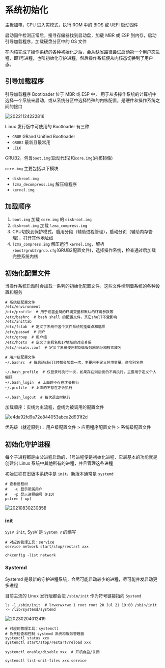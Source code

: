 # 系统初始化

主板加电，CPU 进入实模式，执行 ROM 中的 BIOS 或 UEFI 启动固件

启动固件检测正常后，搜寻存储器找到启动盘，加载 MBR 或 ESP 到内存，启动引导加载程序，加载硬盘分区中的 OS 文件

在内核完成了操作系统的各种初始化之后，会从缺省路径尝试启动第一个用户态进程，即1号进程，也叫初始化守护进程，然后操作系统便从内核态切换到了用户态。

## 引导加载程序

引导加载程序 Bootloader 位于 MBR 或 ESP 中， 用于从多操作系统的计算机中选择一个系统来启动，或从系统分区中选择特殊的内核配置，是硬件和操作系统之间的接口

![20221124222816](http://image.zuoright.com/20221124222816.png)

Linux 发行版中可使用的 Bootloader 有三种

- `GRUB` GRand Unified Bootloader
- `GRUB2` 最新且最常用
- `LILO`

GRUB2，包含`boot.img`(启动代码)和`core.img`(内核镜像)

`core.img` 主要包括以下模块

- `diskroot.img`
- `lzma_decompress.img` 解压缩程序
- `kernel.img`

## 加载顺序

1. `boot.img` 加载 `core.img` 的 `diskroot.img`
2. `diskroot.img` 加载 `lzma_compress.img`
3. CPU切换到保护模式，启用分段（辅助进程管理），启动分页（辅助内存管理），打开其他地址线
4. `lzma_compress.img` 解压运行 `kernel.img`，解析 `/boot/grub2/grub.cfg`(GRUB2配置文件)，选择操作系统，检查通过后加载完整系统内核

## 初始化配置文件

当操作系统启动时会加载一系列的初始化配置文件，这些文件控制着系统的各种设置和服务

```shell
# 系统级配置文件
/etc/environment
/etc/profile  # 用于设置全局的环境变量和默认的环境参数等
/etc/bashrc  # bash shell 的配置文件，其它shell不受影响
/etc/inittab
/etc/fstab  # 定义了系统中各个文件系统的挂载点和选项
/etc/passwd  # 用户
/etc/group  # 用户组
/etc/hosts  # 定义了主机名和IP地址的对应关系
/etc/resolv.conf  # 定义了系统使用的DNS服务器地址和搜索域名

# 用户级配置文件
~/.bashrc  # 每启动shell时都会加载一次，主要用于定义环境变量、命令别名等

~/.bash_profile  # 仅登录时执行一次，如果存在则后面的不再执行，主要用于定义个人偏好
~/.bash_login  # 上面的不存在才会执行
~/.profile  # 上面的不存在才会执行

~/.bash_logout  # 每次退出时执行
```

加载顺序：实线为主流程，虚线为被调用的配置文件

![e4da92fd9a72e844053abca2d931f2d](http://image.zuoright.com/e4da92fd9a72e844053abca2d931f2d.jpg)

优先级（就近原则）：用户级配置文件 > 应用程序配置文件 > 系统级配置文件

## 初始化守护进程

每个子进程都是由父进程启动的，1号进程便是初始化进程，它最基本的功能就是创建出 Linux 系统中其他所有的进程，并且管理这些进程

初始进程在旧版本系统中是 `init`，新版本通常是 `systemd`

```shell
# 查看进程树
#   -u 显示所属用户
#   -p 显示进程编号（PID）
pstree [-up]
```

![20210830230858](http://image.zuoright.com/20210830230858.png)

### init

`SysV init`, SysV 是 `System V` 的缩写

```shell
# 对应的管理工具：service
service network start/stop/restart xxx

chkconfig -list network
```

### Systemd

Systemd 是最新的守护进程系统，会尽可能启动较少的进程，尽可能并发启动更多进程

目前主流的 Linux 发行版都会把 `/sbin/init` 作为符号链接指向 `Systemd`

```shell
ls -l /sbin/init  # lrwxrwxrwx 1 root root 20 Jul 21 19:00 /sbin/init -> /lib/systemd/systemd
```

![20230204012419](http://image.zuoright.com/20230204012419.png)

```shell
# 对应的管理工具：systemctl
# 负责检查和控制 systemd 系统和服务管理器
systemctl status xxx
systemctl start/stop/restart/reload xxx

systemctl enable/disable xxx  # 开机自启/关闭

systemctl list-unit-files xxx.service
```

